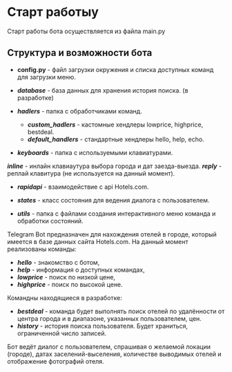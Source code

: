 # Старт работыу
Старт работы бота осуществляется из файла main.py

## Структура и возможности бота
* **config.py** - файл загрузки окружения и списка доступных команд для загрузки меню.

* **_database_** - база данных для хранения история поиска. (в разработке)

* **_hadlers_** - папка с обработчиками команд.
  - **_custom_hadlers_** - кастомные хендлеры lowprice, highprice, bestdeal.
  - **_default_handlers_** - стандартные хендлеры hello, help, echo.

* **_keyboards_** - папка с используемыми клавиатурами.

**_inline_** - инлайн клавиаутура выбора города и дат заезда-выезда.
**_reply_** - реплай клавитура (не используется на данный момент).

* **_rapidapi_** - взаимодействие с api Hotels.com.

* **_states_** - класс состояния для ведения диалога с пользователем.

* **_utils_** - папка с файлами создания интерактивного меню команда и обработки состояний.

Telegram Bot предназначен для нахождения отелей в городе, который имеется в базе данных сайта Hotels.com. На данный момент реализованы команды:

- **_hello_** - знакомство с ботом,
- **_help_** - информация о доступных командах,
- **_lowprice_** - поиск по низкой цене,
- **_highprice_** - поиск по высокой цене.

Командны находящиеся в разработке:

- **_bestdeal_** - команда будет выполнять поиск отелей по удалённости от центра города и в диапазоне, указанных пользователем, цен.
- **_history_** - история поиска пользователя. Будет храниться, ограниченной число записей.

Бот ведёт диалог с пользователем, спрашивая о желаемой локации (городе), датах заселений-выселения, количестве выводимых отелей и отображение фотографий отеля.
